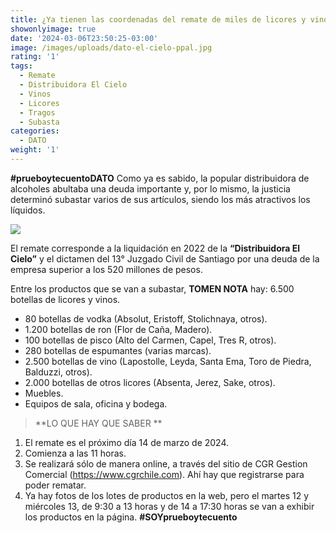 ```yaml
---
title: ¿Ya tienen las coordenadas del remate de miles de licores y vinos de El Cielo?
showonlyimage: true
date: '2024-03-06T23:50:25-03:00'
image: /images/uploads/dato-el-cielo-ppal.jpg
rating: '1'
tags:
  - Remate
  - Distribuidora El Cielo
  - Vinos
  - Licores
  - Tragos
  - Subasta
categories:
  - DATO
weight: '1'
---
```

**\#prueboytecuentoDATO** Como ya es sabido, la popular distribuidora de alcoholes abultaba una deuda importante y, por lo mismo, la justicia determinó subastar varios de sus artículos, siendo los más atractivos los líquidos.

<!--more-->

![](/images/uploads/dato-el-cielo-ppal.jpg)

El remate corresponde a la liquidación en 2022 de la **“Distribuidora El Cielo”** y el dictamen del 13° Juzgado Civil de Santiago por una deuda de la empresa superior a los 520 millones de pesos.

Entre los productos que se van a subastar, **TOMEN NOTA** hay: 6.500 botellas de licores y vinos.

* 80 botellas de vodka (Absolut, Eristoff, Stolichnaya, otros).
* 1.200 botellas de ron (Flor de Caña, Madero).
* 100 botellas de pisco (Alto del Carmen, Capel, Tres R, otros).
* 280 botellas de espumantes (varias marcas).
* 2.500 botellas de vino (Lapostolle, Leyda, Santa Ema, Toro de Piedra, Balduzzi, otros).
* 2.000 botellas de otros licores (Absenta, Jerez, Sake, otros).
* Muebles.
* Equipos de sala, oficina y bodega.

> **LO QUE HAY QUE SABER**

1. El remate es el próximo día 14 de marzo de 2024.
2. Comienza a las 11 horas.
3. Se realizará sólo de manera online, a través del sitio de CGR Gestion Comercial (https://www.cgrchile.com). Ahí hay que registrarse para poder rematar.
4. Ya hay fotos de los lotes de productos en la web, pero el martes 12 y miércoles 13, de 9:30 a 13 horas y de 14 a 17:30 horas se van a exhibir los productos en la página. **\#SOYprueboytecuento**
